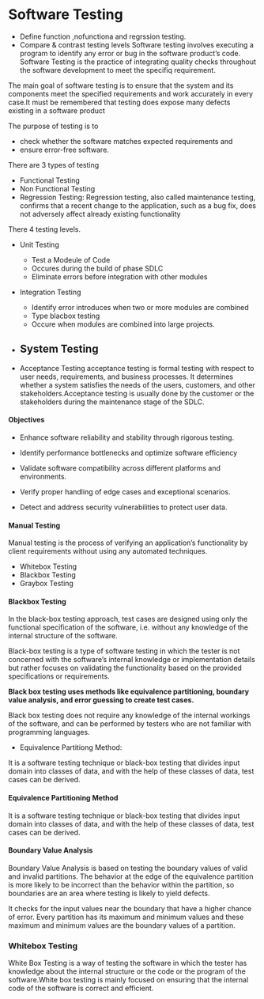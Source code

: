 # Software Testing

- Define function ,nofunctiona and regrssion testing.
- Compare & contrast testing levels
Software testing involves executing a program to identify any error or bug in the software product’s code. 
Software Testing is the practice of integrating quality checks throughout the software development to meet the specifiq requirement.

The main goal of software testing is to ensure that the system and its components meet the specified requirements and work accurately in every case.It must be remembered that testing does expose many
defects existing in a software product

The purpose of testing is to
- check whether the software matches expected requirements and
- ensure error-free software.

There are 3 types of testing

- Functional Testing
- Non Functional Testing
- Regression Testing: Regression testing, also called maintenance testing, confirms that a recent change to the application, such as a bug fix, does not adversely
affect already existing functionality

There 4 testing levels.

- Unit Testing
    - Test a Modeule of Code
    - Occures during the build of phase SDLC
    - Eliminate errors before integration with other modules
    
- Integration Testing
    - Identify error introduces when two or more modules are combined
    - Type blacbox testing
    - Occure when modules are combined into large projects.
- System Testing
    - 
- Acceptance Testing
acceptance testing is formal testing with respect to user needs, requirements, and business
processes. It determines whether a system satisfies the needs of the users, customers, and other stakeholders.Acceptance testing is usually done by the customer or the stakeholders during the maintenance stage of the SDLC.

#### Objectives

- Enhance software reliability and stability through rigorous testing.

- Identify performance bottlenecks and optimize software efficiency

- Validate software compatibility across different platforms and environments. 

- Verify proper handling of edge cases and exceptional scenarios.

- Detect and address security vulnerabilities to protect user data. 

#### Manual Testing

Manual testing is the process of verifying an application’s functionality by client requirements without using any automated techniques.

- Whitebox Testing
- Blackbox Testing
- Graybox Testing


#### Blackbox Testing

In the black-box testing approach, test cases are designed using only the functional specification of the software, i.e. without any knowledge of the internal structure of the software.

Black-box testing is a type of software testing in which the tester is not concerned with the software’s internal knowledge or implementation details but rather focuses on validating the functionality based on the provided specifications or requirements.

**Black box testing uses methods like equivalence partitioning, boundary value analysis, and error guessing to create test cases.**

Black box testing does not require any knowledge of the internal workings of the software, and can be performed by testers who are not familiar with programming languages.

- Equivalence Partitiong Method:

It is a software testing technique or black-box testing that divides input domain into classes of data, and with the help of these classes of data, test cases can be derived.

#### Equivalence Partitioning Method

 It is a software testing technique or black-box testing that divides input domain into classes of data, and with the help of these classes of data, test cases can be derived.
 
####  Boundary Value Analysis

Boundary Value Analysis is based on testing the boundary values of valid and invalid partitions. The behavior at the edge of the equivalence partition is more likely to be incorrect than the behavior within the partition, so boundaries are an area where testing is likely to yield defects.

It checks for the input values near the boundary that have a higher chance of error. Every partition has its maximum and minimum values and these maximum and minimum values are the boundary values of a partition. 

### Whitebox Testing

White Box Testing is a way of testing the software in which the tester has knowledge about the internal structure or the code or the program of the software.White box testing is mainly focused on ensuring that the internal code of the software is correct and efficient.
